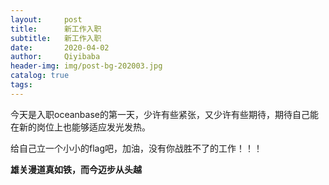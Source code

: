 ```yaml
---
layout:     post                    
title:     	新工作入职										
subtitle:   新工作入职
date:       2020-04-02           
author:     Qiyibaba               
header-img: img/post-bg-202003.jpg   
catalog: true                     
tags:                               
---
```


今天是入职oceanbase的第一天，少许有些紧张，又少许有些期待，期待自己能在新的岗位上也能够适应发光发热。	

给自己立一个小小的flag吧，加油，没有你战胜不了的工作！！！

**雄关漫道真如铁，而今迈步从头越**



